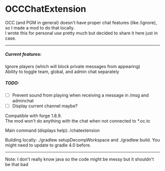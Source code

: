 # OCCChatExtension
OCC (and PGM in general) doesn't have proper chat features (like /ignore), so I made a mod to do that locally.  
I wrote this for personal use pretty much but decided to share it here just in case.

----

##### Current features:  
Ignore players (which will block private messages from appearing)  
Ability to toggle team, global, and admin chat separately  
##### TODO:  
- [ ] Prevent sound from playing when receiving a message in /msg and adminchat  
- [ ] Display current channel maybe?  

Compatible with forge 1.8.9.   
The mod won't do anything with the chat when not connected to *.oc.tc  

Main command (displays help): /chatextension  

Building locally: ./gradlew setupDecompWorkspace and ./gradlew build. You might need to update to gradle 4.0 before.

----  
Note: I don't really know java so the code might be messy but it shouldn't be that bad
